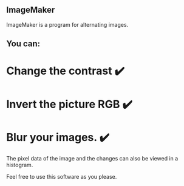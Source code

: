 ## ImageMaker

ImageMaker is a program for alternating images. 

## You can:

# Change the contrast ✔️
# Invert the picture RGB ✔️
# Blur your images. ✔️

The pixel data of the image and the changes can also be viewed in a histogram.

Feel free to use this software as you please. 
